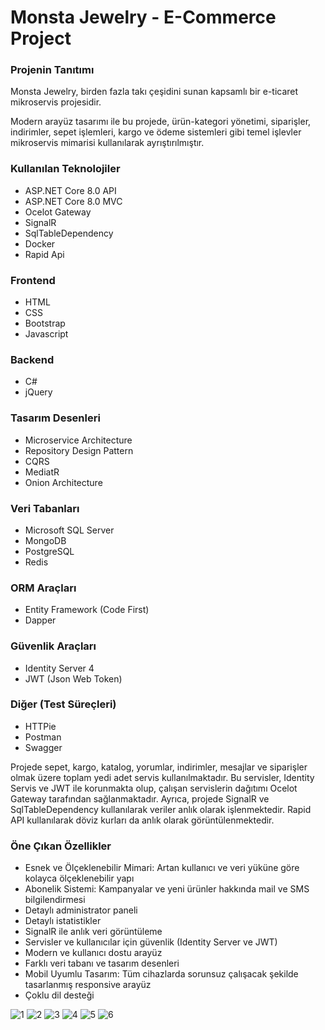 # Monsta Jewelry - E-Commerce Project

### Projenin Tanıtımı

Monsta Jewelry, birden fazla takı çeşidini sunan kapsamlı bir e-ticaret mikroservis  projesidir. 

Modern arayüz tasarımı ile bu projede, ürün-kategori yönetimi, siparişler, indirimler, sepet işlemleri, kargo ve ödeme sistemleri gibi temel işlevler mikroservis mimarisi kullanılarak ayrıştırılmıştır.

### Kullanılan Teknolojiler

- ASP.NET Core 8.0 API
- ASP.NET Core 8.0 MVC
- Ocelot Gateway
- SignalR
- SqlTableDependency
- Docker
- Rapid Api

### Frontend

- HTML
- CSS
- Bootstrap
- Javascript

### Backend

- C#
- jQuery

### Tasarım Desenleri

- Microservice Architecture
- Repository Design Pattern
- CQRS
- MediatR
- Onion Architecture

### Veri Tabanları

- Microsoft SQL Server
- MongoDB
- PostgreSQL
- Redis

### ORM Araçları

- Entity Framework (Code First)
- Dapper

### Güvenlik Araçları

- Identity Server 4
- JWT (Json Web Token)

### Diğer (Test Süreçleri)

- HTTPie
- Postman
- Swagger


Projede sepet, kargo, katalog, yorumlar, indirimler, mesajlar ve siparişler olmak üzere toplam yedi adet servis kullanılmaktadır. Bu servisler, Identity Servis ve JWT ile korunmakta olup, çalışan servislerin dağıtımı Ocelot Gateway tarafından sağlanmaktadır. Ayrıca, projede SignalR ve SqlTableDependency kullanılarak veriler anlık olarak işlenmektedir. Rapid API kullanılarak döviz kurları da anlık olarak görüntülenmektedir.


### Öne Çıkan Özellikler

- Esnek ve Ölçeklenebilir Mimari: Artan kullanıcı ve veri yüküne göre kolayca ölçeklenebilir yapı
- Abonelik Sistemi: Kampanyalar ve yeni ürünler hakkında mail ve SMS bilgilendirmesi
- Detaylı administrator paneli
- Detaylı istatistikler
- SignalR ile anlık veri görüntüleme
- Servisler ve kullanıcılar için güvenlik (Identity Server ve JWT)
- Modern ve kullanıcı dostu arayüz
- Farklı veri tabanı ve tasarım desenleri
- Mobil Uyumlu Tasarım: Tüm cihazlarda sorunsuz çalışacak şekilde tasarlanmış responsive arayüz
- Çoklu dil desteği

![1](https://github.com/gkmnada/MonstaJewelry/assets/102467855/27b3e094-c8f2-4154-b647-e02ec8a7e422)
![2](https://github.com/gkmnada/MonstaJewelry/assets/102467855/2eeb447a-34a6-4143-b387-bf49b56867e7)
![3](https://github.com/gkmnada/MonstaJewelry/assets/102467855/489b6d10-79b0-40b9-88e9-7456bc8ae7a1)
![4](https://github.com/gkmnada/MonstaJewelry/assets/102467855/8f581093-f765-4cc7-ab9a-1fa51a6dbb1a)
![5](https://github.com/gkmnada/MonstaJewelry/assets/102467855/bee37309-83ed-4c50-b429-eff98c19ec39)
![6](https://github.com/gkmnada/MonstaJewelry/assets/102467855/968a53c0-eb36-4fb9-863c-48773a793900)
